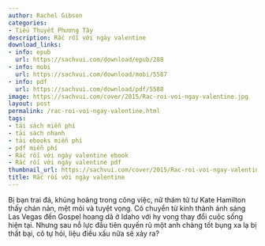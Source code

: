 ```yaml
---
author: Rachel Gibson
categories:
- Tiểu Thuyết Phương Tây
description: Rắc rối với ngày valentine
download_links:
- info: epub
  url: https://sachvui.com/download/epub/288
- info: mobi
  url: https://sachvui.com/download/mobi/5587
- info: pdf
  url: https://sachvui.com/download/pdf/5588
image: https://sachvui.com/cover/2015/Rac-roi-voi-ngay-valentine.jpg
layout: post
permalink: /rac-roi-voi-ngay-valentine.html
tags:
- tải sách miễn phí
- tải sách nhanh
- tải ebooks miễn phí
- pdf miễn phí
- Rắc rối với ngày valentine ebook
- Rắc rối với ngày valentine pdf
thumbnail_url: https://sachvui.com/cover/2015/Rac-roi-voi-ngay-valentine.jpg
title: Rắc rối với ngày valentine
---
```


 <div class="item-desc text-justify"> <p>Bị bạn trai đá, khủng hoảng trong công việc, nữ thám tử tư Kate Hamilton thấy chán nản, mệt mỏi và tuyệt vọng. Cô chuyển từ kinh thành ánh sáng Las Vegas đến Gospel hoang dã ở Idaho với hy vọng thay đổi cuộc sống hiện tại. Nhưng sau nỗ lực đầu tiên quyến rũ một anh chàng tốt bụng xa lạ bị thất bại, cô tự hỏi, liệu điều xấu nữa sẽ xảy ra?</p> </div>